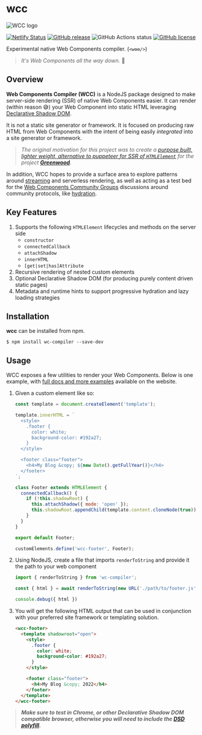 # wcc

![WCC logo](https://merry-caramel-524e61.netlify.app/assets/wcc-logo.png)

[![Netlify Status](https://api.netlify.com/api/v1/badges/e718eac2-b3bc-4986-8569-49706a430beb/deploy-status)](https://app.netlify.com/sites/merry-caramel-524e61/deploys)
[![GitHub release](https://img.shields.io/github/tag/thescientist13/wcc.svg)](https://github.com/thescientist13/wcc/tags)
![GitHub Actions status](https://github.com/thescientist13/wcc/workflows/Master%20Integration/badge.svg)
[![GitHub license](https://img.shields.io/badge/license-MIT-blue.svg)](https://raw.githubusercontent.com/thescientist13/wcc/master/LICENSE.md)

Experimental native Web Components compiler. (`<w⚙️⚙️/>`)

> _It's Web Components all the way down._  🐢

## Overview

**Web Components Compiler (WCC)** is a NodeJS package designed to make server-side rendering (SSR) of native Web Components easier.  It can render (within reason 😅) your Web Component into static HTML leveraging [Declarative Shadow DOM](https://web.dev/declarative-shadow-dom/).

It is not a static site generator or framework.  It is focused on producing raw HTML from Web Components with the intent of being easily _integrated_ into a site generator or framework.  

> _The original motivation for this project was to create a [purpose built, lighter weight, alternative to puppeteer for SSR of `HTMLElement`](https://github.com/ProjectEvergreen/greenwood/issues/926) for the project [**Greenwood**](https://www.greenwoodjs.io/)._

In addition, WCC hopes to provide a surface area to explore patterns around [streaming](https://github.com/thescientist13/wcc/issues/5) and serverless rendering, as well as acting as a test bed for the [Web Components Community Groups](https://github.com/webcomponents-cg) discussions around community protocols, like [hydration](https://github.com/thescientist13/wcc/issues/3). 

## Key Features

1. Supports the following `HTMLElement` lifecycles and methods on the server side
    - `constructor`
    - `connectedCallback`
    - `attachShadow`
    - `innerHTML`
    - `[get|set|has]Attribute`
1. Recursive rendering of nested custom elements
1. Optional Declarative Shadow DOM (for producing purely content driven static pages)
1. Metadata and runtime hints to support progressive hydration and lazy loading strategies

## Installation

**wcc** can be installed from npm.

```shell
$ npm install wc-compiler --save-dev
```

## Usage

WCC exposes a few utilities to render your Web Components.  Below is one example, with [full docs and more examples](https://wcc.greenwoodjs.io) available on the website.

1. Given a custom element like so:
    ```js
    const template = document.createElement('template');

    template.innerHTML = `
      <style>
        .footer {
          color: white;
          background-color: #192a27;
        }
      </style>

      <footer class="footer">
        <h4>My Blog &copy; ${new Date().getFullYear()}</h4>
      </footer>
    `;

    class Footer extends HTMLElement {
      connectedCallback() {
        if (!this.shadowRoot) {
          this.attachShadow({ mode: 'open' });
          this.shadowRoot.appendChild(template.content.cloneNode(true));
        }
      }
    }

    export default Footer;

    customElements.define('wcc-footer', Footer);
    ```

1. Using NodeJS, create a file that imports `renderToString` and provide it the path to your web component
    ```js
    import { renderToString } from 'wc-compiler';

    const { html } = await renderToString(new URL('./path/to/footer.js', import.meta.url));

    console.debug({ html })
    ```

1. You will get the following HTML output that can be used in conjunction with your preferred site framework or templating solution.
    ```html
    <wcc-footer>
      <template shadowroot="open">
        <style>
          .footer {
            color: white;
            background-color: #192a27;
          }
        </style>

        <footer class="footer">
          <h4>My Blog &copy; 2022</h4>
        </footer>
      </template>
    </wcc-footer>
    ```


> _**Make sure to test in Chrome, or other Declarative Shadow DOM compatible browser, otherwise you will need to include the [DSD polyfill](https://web.dev/declarative-shadow-dom/#polyfill).**_